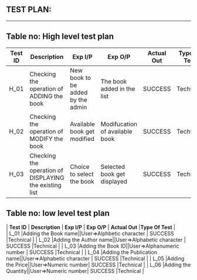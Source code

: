 ## TEST PLAN:
---
## Table no: High level test plan

| **Test ID** | **Description**                                              | **Exp I/P** | **Exp O/P** | **Actual Out** |**Type Of Test**  |    
|-------------|--------------------------------------------------------------|------------|-------------|----------------|------------------|
|  H_01       |Checking the operation of ADDING the book|  New book to be added by the admin |The book added in the list | SUCCESS |Technical  |
|  H_02       |Checking the operation of MODIFY the book| Available book get modified | Modifucation of available book | SUCCESS |Technical |
|  H_03       |Checking the operation of DISPLAYING the existing list |Choice to select the book | Selected book get displayed | SUCCESS |Technical |
## Table no: low level test plan
| **Test ID** | **Description**                                              | **Exp I/P** | **Exp O/P** | **Actual Out** |**Type Of Test**  |    
|  L_01      |Adding the Book name||User=>Alphbetic character | SUCCESS |Technical  |
|  L_02      |Adding the Author name||User=>Alphabetic character | SUCCESS |Technical  |
|  L_03      |Adding the Book ID||User=>Alphanumeric number | SUCCESS |Technical  |
|  L_04      |Adding the Publication name||User=>Alphabetic character | SUCCESS |Technical  |
|  L_05      |Adding the Price||User=>Numeric number| SUCCESS |Technical  |
|  L_06      |Adding the Quantity||User=>Numeric number| SUCCESS |Technical  |
